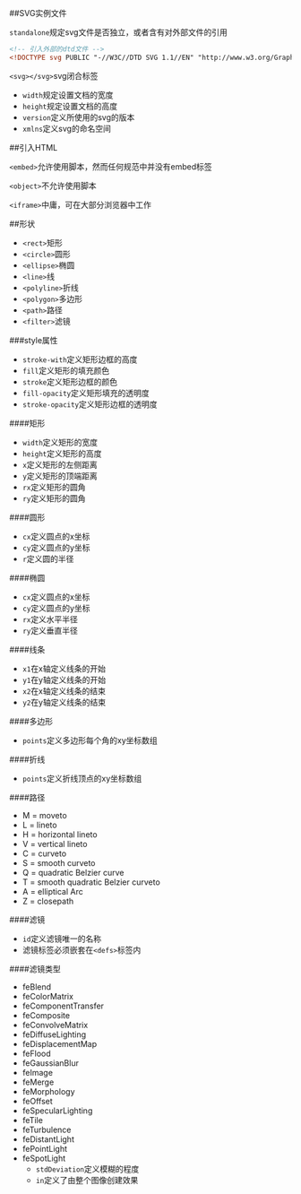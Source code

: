 ##SVG实例文件

`standalone`规定svg文件是否独立，或者含有对外部文件的引用

```xml
<!-- 引入外部的dtd文件 -->
<!DOCTYPE svg PUBLIC "-//W3C//DTD SVG 1.1//EN" "http://www.w3.org/Graphics/SVG/1.1/DTD/svg11.dtd">
```

`<svg></svg>`svg闭合标签

* `width`规定设置文档的宽度
* `height`规定设置文档的高度
* `version`定义所使用的svg的版本
* `xmlns`定义svg的命名空间

##引入HTML

`<embed>`允许使用脚本，然而任何规范中并没有embed标签

`<object>`不允许使用脚本

`<iframe>`中庸，可在大部分浏览器中工作

##形状

* `<rect>`矩形
* `<circle>`圆形
* `<ellipse>`椭圆
* `<line>`线
* `<polyline>`折线
* `<polygon>`多边形
* `<path>`路径
* `<filter>`滤镜

###style属性

* `stroke-with`定义矩形边框的高度
* `fill`定义矩形的填充颜色
* `stroke`定义矩形边框的颜色
* `fill-opacity`定义矩形填充的透明度
* `stroke-opacity`定义矩形边框的透明度

####矩形

* `width`定义矩形的宽度
* `height`定义矩形的高度
* `x`定义矩形的左侧距离
* `y`定义矩形的顶端距离
* `rx`定义矩形的圆角
* `ry`定义矩形的圆角

####圆形

* `cx`定义圆点的x坐标
* `cy`定义圆点的y坐标
* `r`定义圆的半径

####椭圆

* `cx`定义圆点的x坐标
* `cy`定义圆点的y坐标
* `rx`定义水平半径
* `ry`定义垂直半径

####线条

* `x1`在x轴定义线条的开始
* `y1`在y轴定义线条的开始
* `x2`在x轴定义线条的结束 
* `y2`在y轴定义线条的结束

####多边形

* `points`定义多边形每个角的xy坐标数组

####折线

* `points`定义折线顶点的xy坐标数组

####路径

* M = moveto
* L = lineto
* H = horizontal lineto
* V = vertical lineto
* C = curveto
* S = smooth curveto
* Q = quadratic Belzier curve
* T = smooth quadratic Belzier curveto
* A = elliptical Arc
* Z = closepath

####滤镜

* `id`定义滤镜唯一的名称
* 滤镜标签必须嵌套在`<defs>`标签内

####滤镜类型

* feBlend
* feColorMatrix
* feComponentTransfer
* feComposite
* feConvolveMatrix
* feDiffuseLighting
* feDisplacementMap
* feFlood
* feGaussianBlur
* feImage
* feMerge
* feMorphology
* feOffset
* feSpecularLighting
* feTile
* feTurbulence
* feDistantLight
* fePointLight
* feSpotLight
  * `stdDeviation`定义模糊的程度
  * `in`定义了由整个图像创建效果
